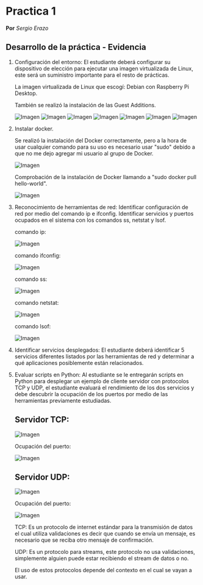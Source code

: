 # Practica 1
**Por** *Sergio Erazo*

## Desarrollo de la práctica - Evidencia
1. Configuración del entorno: El estudiante deberá configurar su dispositivo de elección para ejecutar una imagen virtualizada de Linux, este será un suministro importante para el resto de prácticas.

   La imagen virtualizada de Linux que escogí: Debian con Raspberry Pi Desktop.
   
   También se realizó la instalación de las Guest Additions.
   
   ![Imagen](https://github.com/sergioorteera/Informes_Practicas_IoT/blob/main/Practica_01/Imagenes/1.PNG?raw=true)
   ![Imagen](https://github.com/sergioorteera/Informes_Practicas_IoT/blob/main/Practica_01/Imagenes/2.PNG?raw=true)
   ![Imagen](https://github.com/sergioorteera/Informes_Practicas_IoT/blob/main/Practica_01/Imagenes/3.PNG?raw=true)
   ![Imagen](https://github.com/sergioorteera/Informes_Practicas_IoT/blob/main/Practica_01/Imagenes/4.PNG?raw=true)
   ![Imagen](https://github.com/sergioorteera/Informes_Practicas_IoT/blob/main/Practica_01/Imagenes/5.PNG?raw=true)
   ![Imagen](https://github.com/sergioorteera/Informes_Practicas_IoT/blob/main/Practica_01/Imagenes/6.PNG?raw=true)
   ![Imagen](https://github.com/sergioorteera/Informes_Practicas_IoT/blob/main/Practica_01/Imagenes/7.PNG?raw=true)

2. Instalar docker.

   Se realizó la instalación del Docker correctamente, pero a la hora de usar cualquier comando para su uso es necesario usar "sudo"
   debido a que no me dejo agregar mi usuario al grupo de Docker.
   
   ![Imagen](https://github.com/sergioorteera/Informes_Practicas_IoT/blob/main/Practica_01/Imagenes/8.PNG?raw=true)
   
   Comprobación de la instalación de Docker llamando a "sudo docker pull hello-world".
   
   ![Imagen](https://github.com/sergioorteera/Informes_Practicas_IoT/blob/main/Practica_01/Imagenes/9.PNG?raw=true)

3. Reconocimiento de herramientas de red: Identificar configuración de red por medio del comando ip e ifconfig. Identificar servicios y puertos ocupados en el      sistema con los comandos ss, netstat y lsof.

   comando ip:
   
   ![Imagen](https://github.com/sergioorteera/Informes_Practicas_IoT/blob/main/Practica_01/Imagenes/ip.PNG?raw=true)
   
   comando ifconfig:
   
   ![Imagen](https://github.com/sergioorteera/Informes_Practicas_IoT/blob/main/Practica_01/Imagenes/ifconfig.PNG?raw=true)
   
   comando ss:
   
   ![Imagen](https://github.com/sergioorteera/Informes_Practicas_IoT/blob/main/Practica_01/Imagenes/ss.PNG?raw=true)
   
   comando netstat:
   
   ![Imagen](https://github.com/sergioorteera/Informes_Practicas_IoT/blob/main/Practica_01/Imagenes/netstat.PNG?raw=true)
   
   comando lsof:
   
   ![Imagen](https://github.com/sergioorteera/Informes_Practicas_IoT/blob/main/Practica_01/Imagenes/lsof.PNG?raw=true)

4. Identificar servicios desplegados: El estudiante deberá identificar 5 servicios diferentes listados por las herramientas de red y determinar a qué              aplicaciones posiblemente están relacionados.
5. Evaluar scripts en Python: Al estudiante se le entregarán scripts en Python para desplegar un ejemplo de cliente servidor con protocolos TCP y UDP, el        estudiante evaluará el rendimiento de los dos servicios y debe descubrir la ocupación de los puertos por medio de las herramientas previamente                estudiadas.
   
   ## Servidor TCP:
   
   ![Imagen](https://github.com/sergioorteera/Informes_Practicas_IoT/blob/main/Practica_01/Imagenes/Servidor_tcp.PNG?raw=true)
   
   Ocupación del puerto:
   
   ![Imagen](https://github.com/sergioorteera/Informes_Practicas_IoT/blob/main/Practica_01/Imagenes/servidor_tcp_2.PNG?raw=true)
   
   ## Servidor UDP:
   
   ![Imagen](https://github.com/sergioorteera/Informes_Practicas_IoT/blob/main/Practica_01/Imagenes/servidor_udp.PNG?raw=true)
   
   Ocupación del puerto:
   
   ![Imagen](https://github.com/sergioorteera/Informes_Practicas_IoT/blob/main/Practica_01/Imagenes/servidor_udp2.PNG?raw=true)
   
   
   TCP: Es un protocolo de internet estándar para la transmisión de datos el cual utiliza validaciones es decir que cuando se envía un mensaje, es necesario      que se reciba otro mensaje de confirmación.
   
   UDP: Es un protocolo para streams, este protocolo no usa validaciones, simplemente alguien puede estar recibiendo el stream de datos o no.
   
   El uso de estos protocolos depende del contexto en el cual se vayan a usar.
   
   
   
   
   
   
   
   
   
